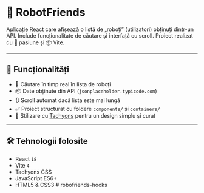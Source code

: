 # 🤖 RobotFriends

Aplicație React care afișează o listă de „roboți” (utilizatori) obținuți dintr-un API. Include funcționalitate de căutare și interfață cu scroll. Proiect realizat cu 🧠 pasiune și 📦 Vite.

---

## 🚀 Funcționalități

- 🔎 Căutare în timp real în lista de roboți
- 📦 Date obținute din API (`jsonplaceholder.typicode.com`)
- 🔃 Scroll automat dacă lista este mai lungă
- ✅ Proiect structurat cu foldere `components/` și `containers/`
- 🎨 Stilizare cu [Tachyons](https://tachyons.io/) pentru un design simplu și curat

---

## 🛠️ Tehnologii folosite

- React `18`
- Vite `4`
- Tachyons CSS
- JavaScript ES6+
- HTML5 & CSS3
#   r o b o f r i e n d s - h o o k s  
 